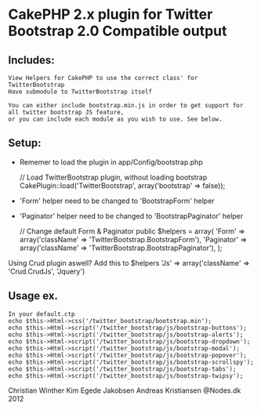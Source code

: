 CakePHP 2.x plugin for Twitter Bootstrap 2.0 Compatible output
============


Includes:
-------

	View Helpers for CakePHP to use the correct class' for TwitterBootstrap
	Have submodule to TwitterBootstrap itself

	You can either include bootstrap.min.js in order to get support for all twitter bootstrap JS feature,
	or you can include each module as you wish to use. See below.


Setup:
-------
* Rememer to load the plugin in app/Config/bootstrap.php

	// Load TwitterBootstrap plugin, without loading bootstrap
	CakePlugin::load('TwitterBootstrap', array('bootstrap' => false));

* 'Form' helper need to be changed to 'BootstrapForm' helper
* 'Paginator' helper need to be changed to 'BootstrapPaginator' helper

	// Change default Form & Paginator
	public $helpers = array(
		'Form'		=> array('className' => 'TwitterBootstrap.BootstrapForm'),
		'Paginator' => array('className' => 'TwitterBootstrap.BootstrapPaginator'),
	);


Using Crud plugin aswell?
	Add this to $helpers
		'Js'		=> array('className' => 'Crud.CrudJs', 'Jquery')

Usage ex.
-------
	In your default.ctp
	echo $this->Html->css('/twitter_bootstrap/bootstrap.min');
	echo $this->Html->script('/twitter_bootstrap/js/bootstrap-buttons');
	echo $this->Html->script('/twitter_bootstrap/js/bootstrap-alerts');
	echo $this->Html->script('/twitter_bootstrap/js/bootstrap-dropdown');
	echo $this->Html->script('/twitter_bootstrap/js/bootstrap-modal');
	echo $this->Html->script('/twitter_bootstrap/js/bootstrap-popover');
	echo $this->Html->script('/twitter_bootstrap/js/bootstrap-scrollspy');
	echo $this->Html->script('/twitter_bootstrap/js/bootstrap-tabs');
	echo $this->Html->script('/twitter_bootstrap/js/bootstrap-twipsy');


Christian Winther
Kim Egede Jakobsen
Andreas Kristiansen
@Nodes.dk 2012
